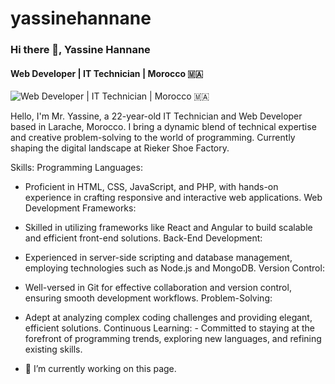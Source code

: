 # yassinehannane
### Hi there 👋, Yassine Hannane
#### Web Developer | IT Technician  | Morocco 🇲🇦
![Web Developer | IT Technician  | Morocco 🇲🇦](https://arturssmirnovs.github.io/github-profile-readme-generator/images/banner.png)

Hello, I'm Mr. Yassine, a 22-year-old IT Technician and Web Developer based in Larache, Morocco. I bring a dynamic blend of technical expertise and creative problem-solving to the world of programming. Currently shaping the digital landscape at Rieker Shoe Factory.

Skills: Programming Languages:
- Proficient in HTML, CSS, JavaScript, and PHP, with hands-on experience in crafting responsive and interactive web applications.
Web Development Frameworks:
 - Skilled in utilizing frameworks like React and Angular to build scalable and efficient front-end solutions.
Back-End Development:
 - Experienced in server-side scripting and database management, employing technologies such as Node.js and MongoDB.
Version Control:
- Well-versed in Git for effective collaboration and version control, ensuring smooth development workflows.
Problem-Solving:
- Adept at analyzing complex coding challenges and providing elegant, efficient solutions.  Continuous Learning: - Committed to staying at the forefront of programming trends, exploring new languages, and refining existing skills.

- 🔭 I’m currently working on this page. 





